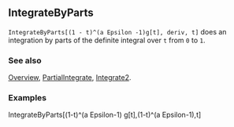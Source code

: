 ## IntegrateByParts

`IntegrateByParts[(1 - t)^(a Epsilon -1)g[t], deriv, t]` does an integration by parts of the definite integral over `t` from `0` to `1`.

### See also

[Overview](Extra/FeynCalc.md), [PartialIntegrate](PartialIntegrate.md), [Integrate2](Integrate2.md).

### Examples  
IntegrateByParts[(1-t)^(a Epsilon-1) g[t],(1-t)^(a Epsilon-1),t]
